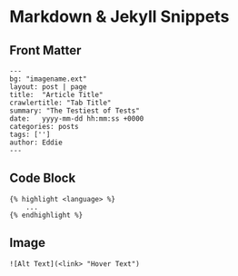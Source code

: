 # Markdown & Jekyll Snippets

## Front Matter
```
---
bg: "imagename.ext"
layout: post | page
title:  "Article Title"
crawlertitle: "Tab Title"
summary: "The Testiest of Tests"
date:   yyyy-mm-dd hh:mm:ss +0000
categories: posts
tags: ['']
author: Eddie
---
```

## Code Block
```
{% highlight <language> %}
    ...
{% endhighlight %}
```

 ## Image
`![Alt Text](<link> "Hover Text")`